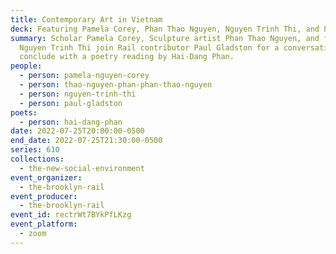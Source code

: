 ```yaml
---
title: Contemporary Art in Vietnam
deck: Featuring Pamela Corey, Phan Thao Nguyen, Nguyen Trinh Thi, and Paul Gladston
summary: Scholar Pamela Corey, Sculpture artist Phan Thao Nguyen, and filmmaker
  Nguyen Trinh Thi join Rail contributor Paul Gladston for a conversation. We
  conclude with a poetry reading by Hai-Dang Phan.
people:
  - person: pamela-nguyen-corey
  - person: thao-nguyen-phan-phan-thao-nguyen
  - person: nguyen-trinh-thi
  - person: paul-gladston
poets:
  - person: hai-dang-phan
date: 2022-07-25T20:00:00-0500
end_date: 2022-07-25T21:30:00-0500
series: 610
collections:
  - the-new-social-environment
event_organizer:
  - the-brooklyn-rail
event_producer:
  - the-brooklyn-rail
event_id: rectrWt7BYkPfLKzg
event_platform:
  - zoom
---
```

